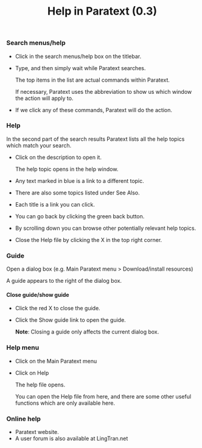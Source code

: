 ﻿---
title:  Help in Paratext (0.3)
---
### Search menus/help

-   Click in the search menus/help box on the titlebar.
-   Type, and then simply wait while Paratext searches.

    The top items in the list are actual commands within Paratext.

    If necessary, Paratext uses the abbreviation to show us which window the action will apply to.

-   If we click any of these commands, Paratext will do the action.

### Help

In the second part of the search results Paratext lists all the help topics which match your search.

-   Click on the description to open it.

    The help topic opens in the help window.

-   Any text marked in blue is a link to a different topic.
-   There are also some topics listed under See Also.
-   Each title is a link you can click.
-   You can go back by clicking the green back button.
-   By scrolling down you can browse other potentially relevant help topics.
-   Close the Help file by clicking the X in the top right corner.

### Guide

Open a dialog box (e.g. Main Paratext menu \> Download/install resources)

A guide appears to the right of the dialog box.

#### Close guide/show guide

-   Click the red X to close the guide.
-   Click the Show guide link to open the guide.

    **Note**: Closing a guide only affects the current dialog box.

### Help menu

-   Click on the Main Paratext menu
-   Click on Help

    The help file opens.

    You can open the Help file from here, and there are some other useful functions which are only available here.

### Online help

-   Paratext website.
-   A user forum is also available at LingTran.net
